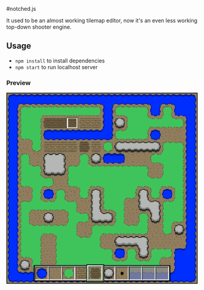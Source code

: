 #notched.js

It used to be an almost working tilemap editor, now it's an even less working top-down shooter engine.

## Usage
- `npm install` to install dependencies
- `npm start` to run localhost server

### Preview
![preview](/assets/preview.png)

